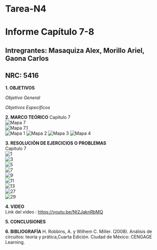 # Tarea-N4 
# Informe Capítulo 7-8
## Intregrantes: Masaquiza Alex, Morillo Ariel, Gaona Carlos
## NRC: 5416

**1. OBJETIVOS**

_Objetivo General_

_Objetivos Específicos_


**2. MARCO TEÓRICO**
Capítulo 7    
![Mapa 7]( https://github.com/AlexMP98/Tarea-N4/blob/main/Imagenes/Cap7.png )    
![Mapa 7.1]( https://github.com/AlexMP98/Tarea-N4/blob/main/Imagenes/Cap7_1.png )    
![Mapa 1]( https://github.com/AlexMP98/Tarea-N4/blob/main/Imagenes/1.PNG )
![Mapa 2]( https://github.com/AlexMP98/Tarea-N4/blob/main/Imagenes/2.PNG )
![Mapa 3]( https://github.com/AlexMP98/Tarea-N4/blob/main/Imagenes/3.PNG )
![Mapa 4]( https://github.com/AlexMP98/Tarea-N4/blob/main/Imagenes/4.PNG )

**3. RESOLUCIÓN DE EJERCICIOS O PROBLEMAS**   
Capítulo 7   
![1]( https://github.com/AlexMP98/Tarea-N4/blob/main/Imagenes/1.png )    
![3]( https://github.com/AlexMP98/Tarea-N4/blob/main/Imagenes/3.png )   
![5]( https://github.com/AlexMP98/Tarea-N4/blob/main/Imagenes/5.png )      
![7]( https://github.com/AlexMP98/Tarea-N4/blob/main/Imagenes/7.png )      
![9]( https://github.com/AlexMP98/Tarea-N4/blob/main/Imagenes/9.png )     
![11]( https://github.com/AlexMP98/Tarea-N4/blob/main/Imagenes/11.png )     
![13]( https://github.com/AlexMP98/Tarea-N4/blob/main/Imagenes/13.png )       
![27]( https://github.com/AlexMP98/Tarea-N4/blob/main/Imagenes/27.png )     
![29]( https://github.com/AlexMP98/Tarea-N4/blob/main/Imagenes/29.png )     

**4. VIDEO**      
Link del video : https://youtu.be/Nt2JaknRbMQ    

**5. CONCLUSIONES**

**6. BIBLIOGRAFÍA**
H. Robbins, A. y Wilhem C. Miller. (2008). Análisis de circuitos: teoría y prática,Cuarta Edición. Ciudad de México: CENGAGE Learning. 

